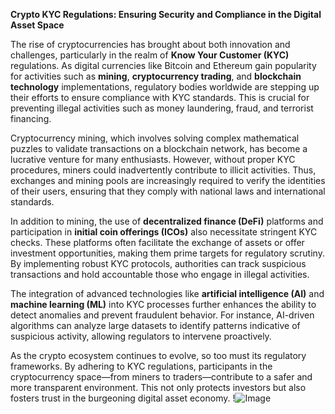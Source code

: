 **Crypto KYC Regulations: Ensuring Security and Compliance in the Digital Asset Space**

The rise of cryptocurrencies has brought about both innovation and challenges, particularly in the realm of **Know Your Customer (KYC)** regulations. As digital currencies like Bitcoin and Ethereum gain popularity for activities such as **mining**, **cryptocurrency trading**, and **blockchain technology** implementations, regulatory bodies worldwide are stepping up their efforts to ensure compliance with KYC standards. This is crucial for preventing illegal activities such as money laundering, fraud, and terrorist financing.

Cryptocurrency mining, which involves solving complex mathematical puzzles to validate transactions on a blockchain network, has become a lucrative venture for many enthusiasts. However, without proper KYC procedures, miners could inadvertently contribute to illicit activities. Thus, exchanges and mining pools are increasingly required to verify the identities of their users, ensuring that they comply with national laws and international standards.

In addition to mining, the use of **decentralized finance (DeFi)** platforms and participation in **initial coin offerings (ICOs)** also necessitate stringent KYC checks. These platforms often facilitate the exchange of assets or offer investment opportunities, making them prime targets for regulatory scrutiny. By implementing robust KYC protocols, authorities can track suspicious transactions and hold accountable those who engage in illegal activities.

The integration of advanced technologies like **artificial intelligence (AI)** and **machine learning (ML)** into KYC processes further enhances the ability to detect anomalies and prevent fraudulent behavior. For instance, AI-driven algorithms can analyze large datasets to identify patterns indicative of suspicious activity, allowing regulators to intervene proactively.

As the crypto ecosystem continues to evolve, so too must its regulatory frameworks. By adhering to KYC regulations, participants in the cryptocurrency space—from miners to traders—contribute to a safer and more transparent environment. This not only protects investors but also fosters trust in the burgeoning digital asset economy. !![Image](https://github.com/user-attachments/assets/3be06921-4469-491d-bd37-5f14c53422b7)